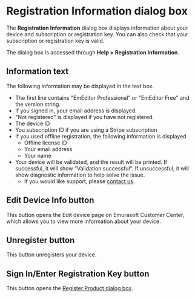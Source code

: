 # Registration Information dialog box

The **Registration Information** dialog box displays information about your device and subscription or registration key. You can also check that your subscription or registration key is valid.

The dialog box is accessed through **Help > Registration Information**.

## Information text

The following information may be displayed in the text box.

- The first line contains "EmEditor Professional" or "EmEditor Free" and the version string.
- If you signed in, your email address is displayed.
- "Not registered" is displayed if you have not registered.
- The device ID
- You subscription ID if you are using a Stripe subscription
- If you used offline registration, the following information is displayed
    - Offline license ID
    - Your email address
    - Your name
- Your device will be validated, and the result will be printed. If successful, it will show "Validation successful". If unsuccessful, it will show diagnostic information to help solve the issue.
    - If you would like support, please [contact us](https://www.emeditor.com/support/#contact).

## Edit Device Info button

This button opens the Edit device page on Emurasoft Customer Center, which allows you to view more information about your device.

## Unregister button

This button unregisters your device.

## Sign In/Enter Registration Key button

This button opens the [Register Product dialog box](../regist/index).
